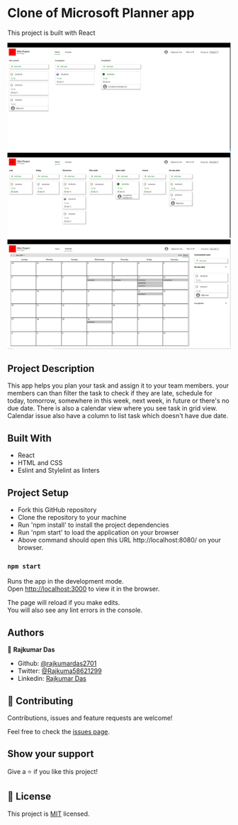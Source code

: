 # Clone of Microsoft Planner app

This project is built with React

![screenshot](./public/images/home_progress.png)
![screenshot](./public/images/home_due_date.png)
![screenshot](./public/images/calendar_view.png)

## Project Description

This app helps you plan your task and assign it to your team members.
your members can than filter the task to check if they are late, schedule for today, tomorrow, somewhere in this week, next week, in future or there's no due date.
There is also a calendar view where you see task in grid view. Calendar issue also have a column to list task which doesn't have due date.

## Built With

- React
- HTML and CSS
- Eslint and Stylelint as linters

## Project Setup

- Fork this GitHub repository
- Clone the repository to your machine
- Run 'npm install' to install the project dependencies
- Run 'npm start' to load the application on your browser
- Above command should open this URL http://localhost:8080/ on your browser.

### `npm start`

Runs the app in the development mode.\
Open [http://localhost:3000](http://localhost:3000) to view it in the browser.

The page will reload if you make edits.\
You will also see any lint errors in the console.

## Authors

👤 **Rajkumar Das**

- Github: [@rajkumardas2701](https://github.com/rajkumardas2701)
- Twitter: [@Rajkuma58621299](https://twitter.com/Rajkuma58621299)
- Linkedin: [Rajkumar Das](https://www.linkedin.com/in/rajkumar-das-41308961/)

## 🤝 Contributing

Contributions, issues and feature requests are welcome!

Feel free to check the [issues page](https://github.com/rajkumardas2701/planner-app/issues).

## Show your support

Give a ⭐️ if you like this project!

## 📝 License

This project is [MIT](lic.url) licensed.